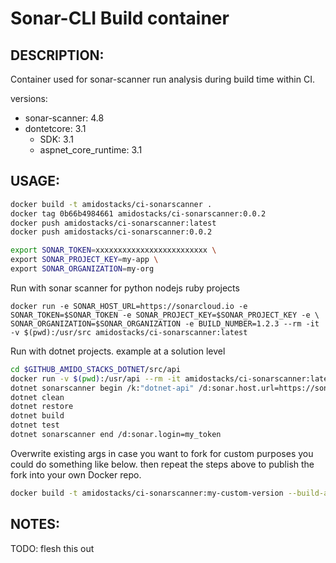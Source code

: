 # Sonar-CLI Build container


DESCRIPTION:
---
Container used for sonar-scanner run analysis during build time within CI.

versions:
  - sonar-scanner: 4.8
  - dontetcore: 3.1
    - SDK: 3.1
    - aspnet_core_runtime: 3.1


USAGE:
---

```bash
docker build -t amidostacks/ci-sonarscanner .
docker tag 0b66b4984661 amidostacks/ci-sonarscanner:0.0.2
docker push amidostacks/ci-sonarscanner:latest
docker push amidostacks/ci-sonarscanner:0.0.2
```

```bash
export SONAR_TOKEN=xxxxxxxxxxxxxxxxxxxxxxxxx \
export SONAR_PROJECT_KEY=my-app \
export SONAR_ORGANIZATION=my-org
```

Run with sonar scanner for python nodejs ruby projects
```
docker run -e SONAR_HOST_URL=https://sonarcloud.io -e SONAR_TOKEN=$SONAR_TOKEN -e SONAR_PROJECT_KEY=$SONAR_PROJECT_KEY -e \
SONAR_ORGANIZATION=$SONAR_ORGANIZATION -e BUILD_NUMBER=1.2.3 --rm -it -v $(pwd):/usr/src amidostacks/ci-sonarscanner:latest
```

Run with dotnet projects. example at a solution level
```bash 
cd $GITHUB_AMIDO_STACKS_DOTNET/src/api
docker run -v $(pwd):/usr/api --rm -it amidostacks/ci-sonarscanner:latest /bin/bash
dotnet sonarscanner begin /k:"dotnet-api" /d:sonar.host.url=https://sonarcloud.io /d:sonar.login=my_token /d:sonar.cs.opencover.reportsPaths="**/coverage.opencover.xml" /o:"my_org"
dotnet clean
dotnet restore
dotnet build
dotnet test
dotnet sonarscanner end /d:sonar.login=my_token
```


Overwrite existing args in case you want to fork for custom purposes you could do something like below.
then repeat the steps above to publish the fork into your own Docker repo. 
```bash
docker build -t amidostacks/ci-sonarscanner:my-custom-version --build-arg DOTNET_SONARSCANNER_VERSION=3.8.3 --build-arg DOTNET_CORE_VERSION=2.2 .
```

NOTES:
---
TODO: flesh this out
